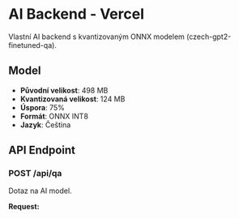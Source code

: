 # AI Backend - Vercel

Vlastní AI backend s kvantizovaným ONNX modelem (czech-gpt2-finetuned-qa).

## Model

- **Původní velikost**: 498 MB
- **Kvantizovaná velikost**: 124 MB
- **Úspora**: 75%
- **Formát**: ONNX INT8
- **Jazyk**: Čeština

## API Endpoint

### POST /api/qa

Dotaz na AI model.

**Request:**
